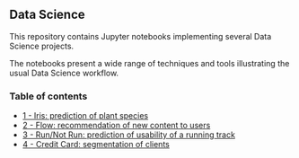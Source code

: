 ## Data Science

This repository contains Jupyter notebooks implementing several Data Science projects. 

The notebooks present a wide range of techniques and tools illustrating the usual Data Science workflow.

### Table of contents

* [1 - Iris: prediction of plant species](https://github.com/bmarroc/data-science/blob/14aa45f7f009931d4d024b77b24cb4a8876da38c/1/ds_1.ipynb)
* [2 - Flow: recommendation of new content to users](https://github.com/bmarroc/data-science/blob/25cfdd04411756cce8363bbb0d89d89c0689a695/2/dl_2.ipynb)
* [3 - Run/Not Run: prediction of usability of a running track](https://github.com/bmarroc/data-science/blob/d2fe7c1959ec5dd52b66816ccbf86959b6ac8b66/3/dl_3.ipynb)
* [4 - Credit Card: segmentation of clients](https://github.com/bmarroc/data-science/blob/0c166ccc570061b147484c0345ab6f855f98e4a2/4/dl_4.ipynb)
